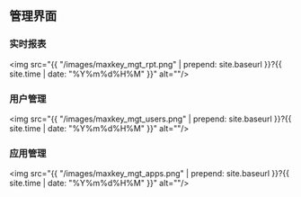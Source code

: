 <h2>管理界面</h2>

<h3>实时报表</h3>

<img src="{{ "/images/maxkey_mgt_rpt.png" | prepend: site.baseurl }}?{{ site.time | date: "%Y%m%d%H%M" }}"  alt=""/>

<h3>用户管理</h3>

<img src="{{ "/images/maxkey_mgt_users.png" | prepend: site.baseurl }}?{{ site.time | date: "%Y%m%d%H%M" }}"  alt=""/>

<h3>应用管理</h3>

<img src="{{ "/images/maxkey_mgt_apps.png" | prepend: site.baseurl }}?{{ site.time | date: "%Y%m%d%H%M" }}"  alt=""/>
